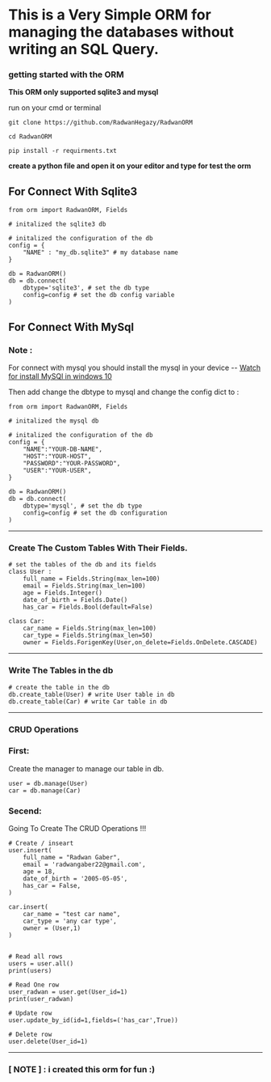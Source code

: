 # This is a Very Simple ORM for managing the databases without writing an SQL Query.




### getting started with the ORM

**This ORM only supported sqlite3 and mysql**

run on your cmd or terminal
```
git clone https://github.com/RadwanHegazy/RadwanORM

cd RadwanORM

pip install -r requirments.txt
```

**create a python file and open it on your editor and type for test the orm**

## For Connect With Sqlite3
```
from orm import RadwanORM, Fields

# initalized the sqlite3 db

# initalized the configuration of the db
config = {
    "NAME" : "my_db.sqlite3" # my database name
}

db = RadwanORM()
db = db.connect(
    dbtype='sqlite3', # set the db type
    config=config # set the db config variable
)
```

## For Connect With MySql
### Note :
For connect with mysql you should install the mysql in your device -- [Watch for install MySQl in windows 10](https://www.youtube.com/watch?v=BxdSUGBs0gM)

Then add change the dbtype to mysql and change the config dict to :
```
from orm import RadwanORM, Fields

# initalized the mysql db

# initalized the configuration of the db
config = {
    "NAME":"YOUR-DB-NAME",
    "HOST":"YOUR-HOST",
    "PASSWORD":"YOUR-PASSWORD",
    "USER":"YOUR-USER",
}

db = RadwanORM()
db = db.connect(
    dbtype='mysql', # set the db type
    config=config # set the db configuration
)
```


----
### Create The Custom Tables With Their Fields.

```
# set the tables of the db and its fields
class User :
    full_name = Fields.String(max_len=100)
    email = Fields.String(max_len=100)
    age = Fields.Integer()
    date_of_birth = Fields.Date()
    has_car = Fields.Bool(default=False)

class Car:
    car_name = Fields.String(max_len=100)
    car_type = Fields.String(max_len=50)
    owner = Fields.ForigenKey(User,on_delete=Fields.OnDelete.CASCADE)

```

---
### Write The Tables in the db

```
# create the table in the db
db.create_table(User) # write User table in db
db.create_table(Car) # write Car table in db
```

---
### CRUD Operations

### First:
Create the manager to manage our table in db.

```
user = db.manage(User)
car = db.manage(Car)
```

### Secend:
Going To Create The CRUD Operations !!!

```
# Create / inseart
user.insert(
    full_name = "Radwan Gaber",
    email = 'radwangaber22@gmail.com',
    age = 18,
    date_of_birth = '2005-05-05',
    has_car = False,
)

car.insert(
    car_name = "test car name",
    car_type = 'any car type',
    owner = (User,1) 
)


# Read all rows  
users = user.all()
print(users)

# Read One row
user_radwan = user.get(User_id=1)
print(user_radwan)

# Update row
user.update_by_id(id=1,fields=('has_car',True))

# Delete row
user.delete(User_id=1)

```


---

### [ NOTE ] : i created this orm  for fun :)  